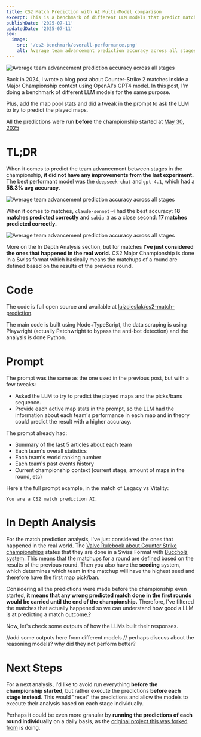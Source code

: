 ```yaml
---
title: CS2 Match Prediction with AI Multi-Model comparison
excerpt: This is a benchmark of different LLM models that predict matches of Counter-Strike 2 in the 2025 Austin Major Championship.
publishDate: '2025-07-11'
updatedDate: '2025-07-11'
seo:
  image:
    src: '/cs2-benchmark/overall-performance.png'
    alt: Average team advancement prediction accuracy across all stages
---
```


![Average team advancement prediction accuracy across all stages](/cs2-benchmark/overall-performance.png)

Back in 2024, I wrote a blog post about Counter-Strike 2 matches inside a Major Championship context using OpenAI's GPT4 model.
In this post, I'm doing a benchmark of different LLM models for the same purpose.

Plus, add the map pool stats and did a tweak in the prompt to ask the LLM to try to predict the played maps.

All the predictions were run **before** the championship started at [May 30, 2025](https://github.com/luizcieslak/cs2-match-prediction/commit/56a583b3965551e385be143f4206a479307da49f)

# TL;DR

When it comes to predict the team advancement between stages in the championship, **it did not have any improvements from the last experiment.** The best performant model was the `deepseek-chat` and `gpt-4.1`, which had a **58.3% avg accuracy**.

![Average team advancement prediction accuracy across all stages](/cs2-benchmark/accuracy-heatmap.png)

When it comes to matches, `claude-sonnet-4` had the best accuracy: **18 matches predicted correctly** and `sabia-3` as a close second: **17 matches predicted correctly.**

![Average team advancement prediction accuracy across all stages](/cs2-benchmark/analysis-per-match-faceted.png)

More on the In Depth Analysis section, but for matches **I've just considered the ones that happened in the real world.** CS2 Major Championship is done in a Swiss format which basically means the matchups of a round are defined based on the results of the previous round.

# Code

The code is full open source and available at [luizcieslak/cs2-match-prediction](https://github.com/luizcieslak/cs2-match-prediction).

The main code is built using Node+TypeScript, the data scraping is using Playwright (actually Patchwright to bypass the anti-bot detection) and the analysis is done Python.

# Prompt

The prompt was the same as the one used in the previous post, but with a few tweaks:

- Asked the LLM to try to predict the played maps and the picks/bans sequence.
- Provide each active map stats in the prompt, so the LLM had the information about each team's performance in each map and in theory could predict the result with a higher accuracy.

The prompt already had:

- Summary of the last 5 articles about each team
- Each team's overall statistics
- Each team's world ranking number
- Each team's past events history
- Current championship context (current stage, amount of maps in the round, etc)

Here's the full prompt example, in the match of Legacy vs Vitality:

```text
You are a CS2 match prediction AI.
```

# In Depth Analysis

For the match prediction analysis, I've just considered the ones that happened in the real world. The [Valve Rulebook about Counter Strike championships](https://github.com/ValveSoftware/counter-strike_rules_and_regs/blob/main/major-supplemental-rulebook.md#mid-stage-seed-calculation) states that they are done in a Swiss Format with [Buccholz system](https://en.wikipedia.org/wiki/Buchholz_system). This means that the matchups for a round are defined based on the results of the previous round. Then you also have the **seeding** system, which determines which team in the matchup will have the highest seed and therefore have the first map pick/ban.

Considering all the predictions were made before the championship even started, **it means that any wrong predicted match done in the first rounds would be carried until the end of the championship.** Therefore, I've filtered the matches that actually happened so we can understand how good a LLM is at predicting a match outcome.?

Now, let's check some outputs of how the LLMs built their responses.

//add some outputs here from different models
// perhaps discuss about the reasoning models? why did they not perform better?

# Next Steps

For a next analysis, I'd like to avoid run everything **before the championship started**, but rather execute the predictions **before each stage instead**. This would "reset" the predictions and allow the models to execute their analysis based on each stage individually.

Perhaps it could be even more granular by **running the predictions of each round individually** on a daily basis, as the [original project this was forked from](https://github.com/stevekrenzel/pick-ems) is doing.
